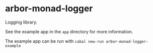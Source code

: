 # arbor-monad-logger

Logging library.

See the example app in the `app` directory for more information.

The example app can be run with `cabal new-run arbor-monad-logger-example`
